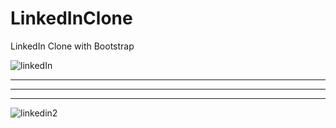 # LinkedInClone
LinkedIn Clone with Bootstrap

![linkedIn](https://user-images.githubusercontent.com/68780096/186533899-2f7f614b-e482-409b-a0c8-1c7ae4ba4750.png)
**********
**********
**********
![linkedin2](https://user-images.githubusercontent.com/68780096/186533964-ac4dfc5e-2566-4c9f-9850-364d457d5e29.png)
